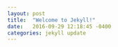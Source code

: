 ```yaml
---
layout: post
title:  "Welcome to Jekyll!"
date:   2016-09-29 12:18:45 -0400
categories: jekyll update
---
```


